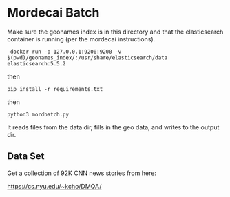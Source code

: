 # Mordecai Batch
Make sure the geonames index is in this directory and that the elasticsearch container is running (per the mordecai instructions).

` docker run -p 127.0.0.1:9200:9200 -v $(pwd)/geonames_index/:/usr/share/elasticsearch/data elasticsearch:5.5.2`

then

`pip install -r requirements.txt`

then

```python3 mordbatch.py```

It reads files from the data dir, fills in the geo data, and writes to the output dir.


## Data Set
Get a collection of 92K CNN news stories from here:

https://cs.nyu.edu/~kcho/DMQA/

